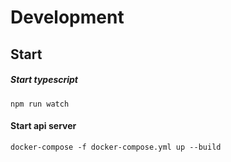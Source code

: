 # Development

## Start
##### Start typescript
`npm run watch`

#### Start api server
`docker-compose -f docker-compose.yml up --build`

